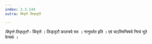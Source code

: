 ```yaml
---
index: 3.3.144
sutra: किंवृत्ते लिङ्लृटौ

---
```

_किंवृत्ते लिङ्लृटौ_ - किंवृत्ते । लिङ्लृटौ कालत्रये स्तः । नानुवर्तत इति । एवं चाऽस्मिन्विषये नित्यं भूते वेत्यर्थः ।